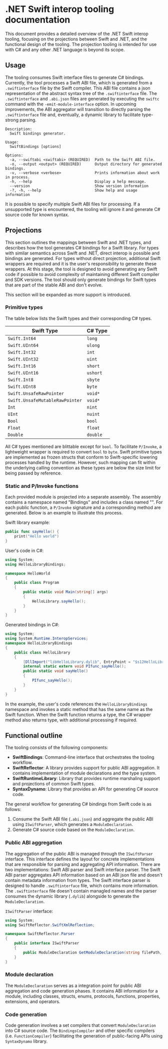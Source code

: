 # .NET Swift interop tooling documentation

This document provides a detailed overview of the .NET Swift interop tooling, focusing on the projections between Swift and .NET, and the functional design of the tooling. The projection tooling is intended for use with C# and any other .NET language is beyond its scope.

## Usage

The tooling consumes Swift interface files to generate C# bindings. Currently, the tool processes a Swift ABI file, which is generated from a `.swiftinterface` file by the Swift compiler. This ABI file contains a json representation of the abstract syntax tree of the `.swiftinterface` file. The `.swiftinterface` and `.abi.json` files are generated by executing the `swiftc` command with the `-emit-module-interface` option. In upcoming improvements, the ABI aggregator will transition to directly parsing the `.swiftinterface` file and, eventually, a dynamic library to facilitate type-strong parsing.

```
Description:
  Swift bindings generator.

Usage:
  SwiftBindings [options]

Options:
  -a, --swiftabi <swiftabi> (REQUIRED)  Path to the Swift ABI file.
  -o, --output <output> (REQUIRED)      Output directory for generated bindings.
  -v, --verbose <verbose>               Prints information about work in process.
  -h, --help                            Display a help message.
  --version                             Show version information
  -?, -h, --help                        Show help and usage information
```

It is possible to specify multiple Swift ABI files for processing. If a unsupported type is encountered, the tooling will ignore it and generate C# source code for known syntax.

## Projections

This section outlines the mappings between Swift and .NET types, and describes how the tool generates C# bindings for a Swift library. For types with similar semantics across Swift and .NET, direct interop is possible and bindings are generated. For types without direct projection, additional Swift wrappers are required and it is the user's responsibility to generate these wrappers. At this stage, the tool is designed to avoid generating any Swift code if possible to avoid complexity of maintaining different Swift compiler and SDK versions. The tool should only generate bindings for Swift types that are part of the stable ABI and don't evolve.

This section will be expanded as more support is introduced.

### Primitive types

The table below lists the Swift types and their corresponding C# types.

| Swift Type                      | C# Type  |
| ------------------------------- | -------- |
| `Swift.Int64`                   | `long`   |
| `Swift.UInt64`                  | `ulong`  |
| `Swift.Int32`                   | `int`    |
| `Swift.UInt32`                  | `uint`   |
| `Swift.Int16`                   | `short`  |
| `Swift.UInt16`                  | `ushort` |
| `Swift.Int8`                    | `sbyte`  |
| `Swift.UInt8`                   | `byte`   |
| `Swift.UnsafeRawPointer`        | `void*`  |
| `Swift.UnsafeMutableRawPointer` | `void*`  |
| `Int`                           | `nint`   |
| `UInt`                          | `nuint`  |
| `Bool`                          | `bool`   |
| `Float`                         | `float`  |
| `Double`                        | `double` |


All C# types mentioned are blittable except for `bool`. To facilitate `P/Invoke`, a lightweight wrapper is required to convert `bool` to `byte`. Swift primitive types are implemented as frozen structs that conform to Swift-specific lowering processes handled by the runtime. However, such mapping can fit within the underlying calling convention as these types are below the size limit for being passed by reference.

### Static and P/Invoke functions

Each provided module is projected into a separate assembly. The assembly contains a namespace named "<ModuleName>Bindings" and includes a class named "<ModuleName>". For each public function, a `P/Invoke` signature and a corresponding method are generated. Below is an example to illustrate this process.

Swift library example:
```swift
public func sayHello() {
    print("Hello world")
}
```

User's code in C#:
```csharp
using System;
using HelloLibraryBindings;

namespace HelloWorld
{
    public class Program
    {
        public static void Main(string[] args)
        {
            HelloLibrary.sayHello();
        }
    }
}
```

Generated bindings in C#:
```csharp
using System;
using System.Runtime.InteropServices;
namespace HelloLibraryBindings
{
    public class HelloLibrary
    {
        [DllImport("libHelloLibrary.dylib", EntryPoint = "$s12HelloLibrary03sayA0yyF")]
        internal static extern void PIfunc_sayHello();
        public static void sayHello()
        {
            PIfunc_sayHello();
        }
    }
}
```

In the example, the user's code references the `HelloLibraryBindings` namespace and invokes a static method that has the same name as the Swift function. When the Swift function returns a type, the C# wrapper method also returns type, with additional processing if required.

## Functional outline

The tooling consists of the following components:
- **SwiftBindings**: Command-line interface that orchestrates the tooling workflow.
- **SwiftReflector**: A library provides support for public ABI aggregation. It contains implementation of module declarations and the type system.
- **SwiftRuntimeLibrary**: Library that provides runtime marshaling support and projections of common Swift types.
- **SyntaxDynamo**: Library that provides an API for generating C# source code.

The general workflow for generating C# bindings from Swift code is as follows:
1. Consume the Swift ABI file (`.abi.json`) and aggregate the public ABI using `ISwiftParser`, which generates a `ModuleDeclaration`.
2. Generate C# source code based on the `ModuleDeclaration`.

### Public ABI aggregation

The aggregation of the public ABI is managed through the `ISwiftParser` interface. This interface defines the layout for concrete implementations that are responsible for parsing and aggregating API information. There are two implementations: Swift ABI parser and Swift interface parser. The Swift ABI parser aggregates API information based on an ABI json file and doesn't contain metadata information from types. The Swift interface parser is designed to handle `.swiftinterface` file, which contains more information. The `.swiftinterface` file doesn't contain managled names and the parser consumes the dynamic library (`.dylib`) alongside to generate the `ModuleDeclaration`.

`ISwiftParser` interface:
```csharp
using System;
using SwiftReflector.SwiftXmlReflection;

namespace SwiftReflector.Parser
{
    public interface ISwiftParser
    {
        public ModuleDeclaration GetModuleDeclaration(string filePath, ErrorHandling errors);
    }
}
```

### Module declaration

The `ModuleDeclaration` serves as a integration point for public ABI aggregation and code generation phases. It contains ABI information for a module, including classes, structs, enums, protocols, functions, properties, extensions, and operators.

### Code generation

Code generation involves a set compilers that convert `ModuleDeclaration` into C# source code. The `BindingsCompiler` and other specific compilers (i.e. `FunctionCompiler`) facilitating the generation of public-facing APIs using `SyntaxDynamo` library.
